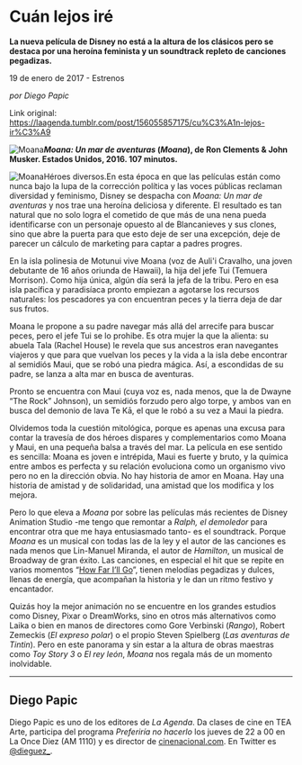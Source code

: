 # Cuán lejos iré

**La nueva película de Disney no está a la altura de los clásicos pero se destaca por una heroína feminista y un soundtrack repleto de canciones pegadizas.**

19 de enero de 2017 - Estrenos

_por Diego Papic_

Link original: https://laagenda.tumblr.com/post/156055857175/cu%C3%A1n-lejos-ir%C3%A9

![Moana](https://64.media.tumblr.com/42ec23adb437c6c80088e36056cb5e51/tumblr_inline_pk0l5wsKqK1t6q87u_500.jpg)***Moana: Un mar de aventuras* (*Moana*), de Ron Clements & John Musker. Estados Unidos, 2016. 107 minutos.**

![Moana](https://64.media.tumblr.com/42ec23adb437c6c80088e36056cb5e51/tumblr_inline_pk0l5wsKqK1t6q87u_500.jpg)Héroes diversos.En esta época en que las películas están como nunca bajo la lupa de la corrección política y las voces públicas reclaman diversidad y feminismo, Disney se despacha con *Moana: Un mar de aventuras* y nos trae una heroína deliciosa y diferente. El resultado es tan natural que no solo logra el cometido de que más de una nena pueda identificarse con un personaje opuesto al de Blancanieves y sus clones, sino que abre la puerta para que esto deje de ser una excepción, deje de parecer un cálculo de marketing para captar a padres progres.

En la isla polinesia de Motunui vive Moana (voz de Auli'i Cravalho, una joven debutante de 16 años oriunda de Hawaii), la hija del jefe Tui (Temuera Morrison). Como hija única, algún día será la jefa de la tribu. Pero en esa isla pacífica y paradisíaca pronto empiezan a agotarse los recursos naturales: los pescadores ya con encuentran peces y la tierra deja de dar sus frutos.

Moana le propone a su padre navegar más allá del arrecife para buscar peces, pero el jefe Tui se lo prohibe. Es otra mujer la que la alienta: su abuela Tala (Rachel House) le revela que sus ancestros eran navegantes viajeros y que para que vuelvan los peces y la vida a la isla debe encontrar al semidiós Maui, que se robó una piedra mágica. Así, a escondidas de su padre, se lanza a alta mar en busca de aventuras.

Pronto se encuentra con Maui (cuya voz es, nada menos, que la de Dwayne “The Rock” Johnson), un semidiós forzudo pero algo torpe, y ambos van en busca del demonio de lava Te Kā, el que le robó a su vez a Maui la piedra.

Olvidemos toda la cuestión mitológica, porque es apenas una excusa para contar la travesía de dos héroes dispares y complementarios como Moana y Maui, en una pequeña balsa a través del mar. La película en ese sentido es sencilla: Moana es joven e intrépida, Maui es fuerte y bruto, y la química entre ambos es perfecta y su relación evoluciona como un organismo vivo pero no en la dirección obvia. No hay historia de amor en Moana. Hay una historia de amistad y de solidaridad, una amistad que los modifica y los mejora.

Pero lo que eleva a *Moana* por sobre las películas más recientes de Disney Animation Studio -me tengo que remontar a *Ralph, el demoledor* para encontrar otra que me haya entusiasmado tanto- es el soundtrack. Porque *Moana* es un musical con todas las de la ley y el autor de las canciones es nada menos que Lin-Manuel Miranda, el autor de *Hamilton*, un musical de Broadway de gran éxito. Las canciones, en especial el hit que se repite en varios momentos “[How Far I’ll Go](https://youtu.be/cPAbx5kgCJo)”, tienen melodías pegadizas y dulces, llenas de energía, que acompañan la historia y le dan un ritmo festivo y encantador.

Quizás hoy la mejor animación no se encuentre en los grandes estudios como Disney, Pixar o DreamWorks, sino en otros más alternativos como Laika o bien en manos de directores como Gore Verbinski (*Rango*), Robert Zemeckis (*El expreso polar*) o el propio Steven Spielberg (*Las aventuras de Tintin*). Pero en este panorama y sin estar a la altura de obras maestras como *Toy Story 3* o *El rey león*, *Moana* nos regala más de un momento inolvidable.

  




---

 Diego Papic
------------

 Diego Papic es uno de los editores de *La Agenda*. Da clases de cine en TEA Arte, participa del programa *Preferiría no hacerlo* los jueves de 22 a 00 en La Once Diez (AM 1110) y es director de [cinenacional.com](http://www.cinenacional.com/). En Twitter es [@dieguez\_](https://twitter.com/dieguez_). 

